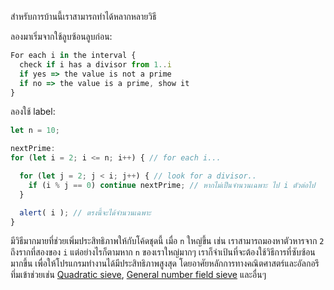 สำหรับการบ้านนี้เราสามารถทำได้หลากหลายวิธี

ลองมาเริ่มจากใช้ลูบซ้อนลูบก่อน:

```js
For each i in the interval {
  check if i has a divisor from 1..i
  if yes => the value is not a prime
  if no => the value is a prime, show it
}
```

ลองใช้ label:

```js run
let n = 10;

nextPrime:
for (let i = 2; i <= n; i++) { // for each i...

  for (let j = 2; j < i; j++) { // look for a divisor..
    if (i % j == 0) continue nextPrime; // หากไม่เป็นจำนวนเฉพาะ ไป i ตัวต่อไป
  }

  alert( i ); // ตรงนี้จะได้จำนวนเฉพาะ
}
```

มีวิธีมากมายที่ช่วยเพิ่มประสิทธิภาพให้กับโค้ดชุดนี้ เมื่อ `n` ใหญ่ขึ้น เช่น เราสามารถมองหาตัวหารจาก `2` ถึงรากที่สองของ `i` แต่อย่างไรก็ตามหาก `n` ของเราใหญ่มากๆ เราก็จำเป้นที่จะต้องใช้วิธีการที่ซับซ้อนมากขึ้น เพื่อให้โปรแกรมทำงานได้มีประสิทธิภาพสูงสุด โดยอาศัยหลักการทางคณิตศาสตร์และอัลกอรึทึ่มเข้าช่วยเช่น [Quadratic sieve](https://en.wikipedia.org/wiki/Quadratic_sieve), [General number field sieve](https://en.wikipedia.org/wiki/General_number_field_sieve) และอื่นๆ
